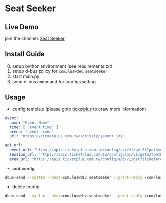 # Seat Seeker

## Live Demo
join the channel: [Seat Seeker](https://t.me/qwer_tks)

## Install Guide
0. setup python environment (see requirements.txt)
1. setup d-bus policy for `com.luswdev.seatseeker`
2. start main.py
3. send d-bus command for configs setting

## Usage
- config template (please goto [ticketplus](https://ticketplus.com.tw/) to craw more information)
```yaml
event:
  name: "Event Name"
  time: [ "event time" ]
  arena: "event arena"
  url: "https://ticketplus.com.tw/activity/{event_id}"

api_url:
  event_url: "https://apis.ticketplus.com.tw/config/api/v1/getS3?path=event/{event_id}/event.json"
  session_url: "https://apis.ticketplus.com.tw/config/api/v1/getS3?path=event/{event_id}/sessions.json"
  area_url: "https://apis.ticketplus.com.tw/config/api/v1/get?ticketAreaId={ticketAreaId}&productId={productId}&&_={}"
```

- add config
```bash
dbus-send --system --dest=com.luswdev.seatseeker --print-reply /com/luswdev/seatseeker com.luswdev.seatseeker.addConfig string:"/path/to/config" string:"config_tag" string:"send_to_channel_id" boolean:{need_send_header?}
```

- delete config
```bash
dbus-send --system --dest=com.luswdev.seatseeker --print-reply /com/luswdev/seatseeker com.luswdev.seatseeker.delConfig string:"config_tag"
```
